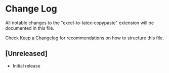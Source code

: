 # Change Log

All notable changes to the "excel-to-latex-copypaste" extension will be documented in this file.

Check [Keep a Changelog](http://keepachangelog.com/) for recommendations on how to structure this file.

## [Unreleased]

- Initial release